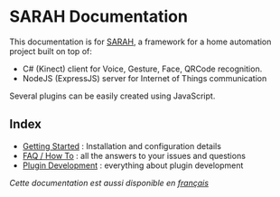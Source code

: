 # SARAH Documentation

This documentation is for [SARAH](http://encausse.wordpress.com/s-a-r-a-h/), a framework for a home automation project built on top of:

 * C# (Kinect) client for Voice, Gesture, Face, QRCode recognition.
 * NodeJS (ExpressJS) server for Internet of Things communication

Several plugins can be easily created using JavaScript.

## Index

* [Getting Started](getting_started) : Installation and configuration details
* [FAQ / How To](faq) : all the answers to your issues and questions 
* [Plugin Development](plugin_dev) : everything about plugin development

_Cette documentation est aussi disponible en [français](?lang=fr)_
